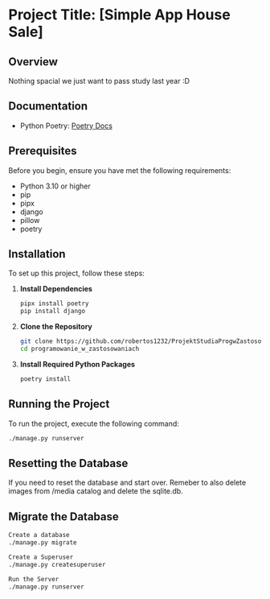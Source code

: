 # Project Title: [Simple App House Sale]

## Overview
Nothing spacial we just want to pass study last year :D

## Documentation
- Python Poetry: [Poetry Docs](https://python-poetry.org/docs/)

## Prerequisites
Before you begin, ensure you have met the following requirements:
- Python 3.10 or higher
- pip
- pipx
- django 
- pillow 
- poetry

## Installation
To set up this project, follow these steps:

1. **Install Dependencies**
    ```bash
    pipx install poetry
    pip install django
    ```

2. **Clone the Repository**
    ```bash
    git clone https://github.com/robertos1232/ProjektStudiaProgwZastosowaniach.git
    cd programowanie_w_zastosowaniach
    ```

3. **Install Required Python Packages**
    ```bash
    poetry install
    ```

## Running the Project
To run the project, execute the following command:
```bash
./manage.py runserver
```

## Resetting the Database
If you need to reset the database and start over.
Remeber to also delete images from /media catalog and delete the sqlite.db.

## Migrate the Database

```bash
Create a database
./manage.py migrate

Create a Superuser
./manage.py createsuperuser

Run the Server
./manage.py runserver
``````


